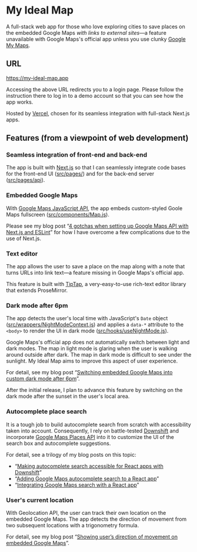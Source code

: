 # My Ideal Map

A full-stack web app for those who love exploring cities to save places on the embedded Google Maps _with links to external sites_—a feature unavailable with Google Maps's official app unless you use clunky [Google My Maps](https://www.google.com/maps/about/mymaps/).

## URL

https://my-ideal-map.app

Accessing the above URL redirects you to a login page. Please follow the instruction there to log in to a demo account so that you can see how the app works.

Hosted by [Vercel](https://vercel.com/), chosen for its seamless integration with full-stack Next.js apps.

## Features (from a viewpoint of web development)

### Seamless integration of front-end and back-end

The app is built with [Next.js](https://nextjs.org) so that I can seamlessly integrate code bases for the front-end UI ([src/pages/](https://github.com/masakudamatsu/mima/tree/main/src/pages)) and for the back-end server ([src/pages/api](https://github.com/masakudamatsu/mima/tree/main/src/pages/api)).

### Embedded Google Maps

With [Google Maps JavaScript API](https://developers.google.com/maps/documentation/javascript/overview), the app embeds custom-styled Goole Maps fullscreen ([src/components/Map.js](https://github.com/masakudamatsu/mima/blob/main/src/components/Map.js)). 

Please see my blog post “[4 gotchas when setting up Google Maps API with Next.js and ESLint](https://medium.com/web-dev-survey-from-kyoto/3-gotchas-of-google-maps-api-when-used-with-next-js-and-eslint-dba627c9657d)” for how I have overcome a few complications due to the use of Next.js.

### Text editor

The app allows the user to save a place on the map along with a note that turns URLs into link text—a feature missing in Google Maps's official app.

This feature is built with [TipTap](https://tiptap.dev), a very-easy-to-use rich-text editor library that extends ProseMirror.

### Dark mode after 6pm

The app detects the user's local time with JavaScript's `Date` object ([src/wrappers/NightModeContext.js](https://github.com/masakudamatsu/mima/blob/main/src/wrappers/NightModeContext.js)) and applies a `data-*` attribute to the `<body>` to render the UI in dark mode ([src/hooks/useNightMode.js](https://github.com/masakudamatsu/mima/blob/main/src/hooks/useNightMode.js)).

Google Maps's official app does not automatically switch between light and dark modes. The map in light mode is glaring when the user is walking around outside after dark. The map in dark mode is difficult to see under the sunlight. My Ideal Map aims to improve this aspect of user experience. 

For detail, see my blog post “[Switching embedded Google Maps into custom dark mode after 6pm](https://medium.com/p/9bd8bafa8040)”.

After the initial release, I plan to advance this feature by switching on the dark mode after the sunset in the user's local area.

### Autocomplete place search

It is a tough job to build autocomplete search from scratch with accessibility taken into account. Consequently, I rely on battle-tested [Downshift](https://www.downshift-js.com) and incorporate [Google Maps Places API](https://developers.google.com/maps/documentation/places/web-service/overview) into it to customize the UI of the search box and autocomplete suggestions.

For detail, see a trilogy of my blog posts on this topic:
- “[Making autocomplete search accessible for React apps with Downshift](https://medium.com/100-days-in-kyoto-to-create-a-web-app-with-google/day-24-making-autocomplete-search-accessible-for-react-apps-with-downshift-1326cc6f86aa)”
- “[Adding Google Maps autocomplete search to a React app](https://medium.com/100-days-in-kyoto-to-create-a-web-app-with-google/day-25-adding-google-maps-autocomplete-search-to-a-react-app-8d238aa07288)”
- “[Integrating Google Maps search with a React app](https://medium.com/100-days-in-kyoto-to-create-a-web-app-with-google/day-26-integrating-google-maps-search-with-a-react-app-f380d2c6cb83)”

### User's current location

With Geolocation API, the user can track their own location on the embedded Google Maps. The app detects the direction of movement from two subsequent locations with a trigonometry formula. 

For detail, see my blog post “[Showing user’s direction of movement on embedded Google Maps](https://medium.com/100-days-in-kyoto-to-create-a-web-app-with-google/day-15-showing-users-direction-of-movement-on-embedded-google-maps-7e85ac8534ac)”.


